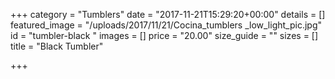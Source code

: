 +++
category = "Tumblers"
date = "2017-11-21T15:29:20+00:00"
details = []
featured_image = "/uploads/2017/11/21/Cocina_tumblers _low_light_pic.jpg"
id = "tumbler-black "
images = []
price = "20.00"
size_guide = ""
sizes = []
title = "Black Tumbler"

+++
